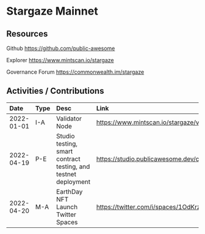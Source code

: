 # Stargaze Mainnet

## Resources

Github
https://github.com/public-awesome

Explorer
https://www.mintscan.io/stargaze

Governance Forum
https://commonwealth.im/stargaze

## Activities / Contributions

| Date | Type | Desc | Link |
| :----------- | :---- | :-------------------- | :------------ |
| 2022-01-01 | I-A | Validator Node | https://www.mintscan.io/stargaze/validators/starsvaloper16gzehchwqzl5p2gmx2jfnf22hk2tw3n8v5mxad |
| 2022-04-19 | P-E | Studio testing, smart contract testing, and testnet deployment | https://studio.publicawesome.dev/collections/create/ |
| 2022-04-20 | M-A | EarthDay NFT Launch Twitter Spaces | https://twitter.com/i/spaces/1OdKrzAqmnVKX?s=20 |